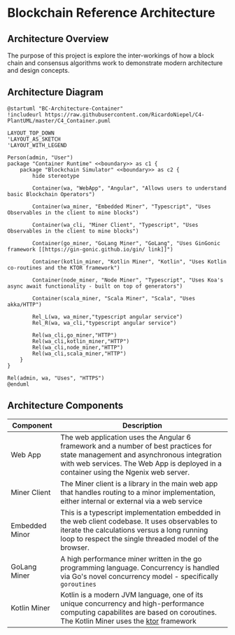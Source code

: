 # Blockchain Reference Architecture

## Architecture Overview

The purpose of this project is explore the inter-workings of how a block chain and consensus algorithms work to demonstrate modern architecture and design concepts.  

## Architecture Diagram

```plantuml
@startuml "BC-Architecture-Container"
!includeurl https://raw.githubusercontent.com/RicardoNiepel/C4-PlantUML/master/C4_Container.puml

LAYOUT_TOP_DOWN
'LAYOUT_AS_SKETCH
'LAYOUT_WITH_LEGEND

Person(admin, "User")
package "Container Runtime" <<boundary>> as c1 {
    package "Blockchain Simulator" <<boundary>> as c2 {
        hide stereotype

        Container(wa, "WebApp", "Angular", "Allows users to understand basic Blockchain Operators")

        Container(wa_miner, "Embedded Miner", "Typescript", "Uses Observables in the client to mine blocks")

        Container(wa_cli, "Miner Client", "Typescript", "Uses Observables in the client to mine blocks")

        Container(go_miner, "GoLang Miner", "GoLang", "Uses GinGonic framework [[https://gin-gonic.github.io/gin/ link]]")

        Container(kotlin_miner, "Kotlin Miner", "Kotlin", "Uses Kotlin co-routines and the KTOR framework")

        Container(node_miner, "Node Miner", "Typescript", "Uses Koa's async await functionality - built on top of generators")

        Container(scala_miner, "Scala Miner", "Scala", "Uses akka/HTTP")

        Rel_L(wa, wa_miner,"typescript angular service")
        Rel_R(wa, wa_cli,"typescript angular service")

        Rel(wa_cli,go_miner,"HTTP")
        Rel(wa_cli,kotlin_miner,"HTTP")
        Rel(wa_cli,node_miner,"HTTP")
        Rel(wa_cli,scala_miner,"HTTP")
    }
}

Rel(admin, wa, "Uses", "HTTPS")
@enduml
```

## Architecture Components

| Component | Description |
| --------- | ----------- |
| Web App   |  The web application uses the Angular 6 framework and a number of best practices for state management and asynchronous integration with web services.  The Web App is deployed in a container using the Ngenix web server. |
| Miner Client | The Miner client is a library in the main web app that handles routing to a minor implementation, either internal or external via a web service |
| Embedded Minor | This is a typescript implementation embedded in the web client codebase. It uses observables to iterate the calculations versus a long running loop to respect the single threaded model of the browser.  |
| GoLang Miner | A high performance miner written in the go programming language. Concurrency is handled via Go's novel concurrency model - specifically `goroutines` |
|Kotlin Miner | Kotlin is a modern JVM language, one of its unique concurrency and high-performance computing capabilites are based on coroutines.  The Kotlin Miner uses the [ktor](https://ktor.io) framework


